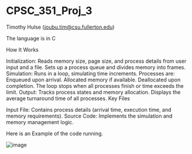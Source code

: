 # CPSC_351_Proj_3

Timothy Hulse (joubu.tim@csu.fullerton.edu)



The language is in C

How It Works

Initialization:
Reads memory size, page size, and process details from user input and a file.
Sets up a process queue and divides memory into frames.
Simulation:
Runs in a loop, simulating time increments.
Processes are:
Enqueued upon arrival.
Allocated memory if available.
Deallocated upon completion.
The loop stops when all processes finish or time exceeds the limit.
Output:
Tracks process states and memory allocation.
Displays the average turnaround time of all processes.
Key Files

Input File: Contains process details (arrival time, execution time, and memory requirements).
Source Code: Implements the simulation and memory management logic.

Here is an Example of the code running.

![image](https://github.com/user-attachments/assets/99d9aad6-6968-4dbd-96be-1b201bf0ee6c)

